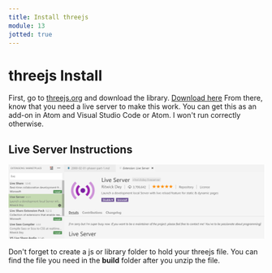```yaml
---
title: Install threejs
module: 13
jotted: true
---
```


# threejs Install



First, go to [threejs.org](https://threejs.org/) and download the library. [Download here](https://github.com/mrdoob/three.js/archive/master.zip)  From there, know that you need a live server to make this work. You can get this as an add-on in Atom and Visual Studio Code or Atom.  I won't run correctly otherwise.

## Live Server Instructions

![Live Server](../imgs/LiveServer.png "Live Server")

Don't forget to create a js or library folder to hold your threejs file.  You can find the file you need in the **build** folder after you unzip the file.